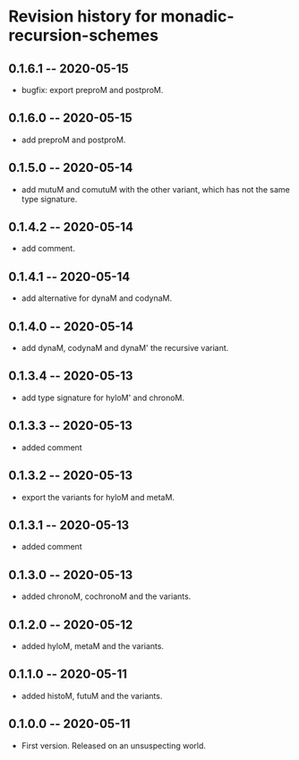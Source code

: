 # Revision history for monadic-recursion-schemes

## 0.1.6.1 -- 2020-05-15

* bugfix: export preproM and postproM.

## 0.1.6.0 -- 2020-05-15

* add preproM and postproM.

## 0.1.5.0 -- 2020-05-14

* add mutuM and comutuM with the other variant, which has not the same type signature.

## 0.1.4.2 -- 2020-05-14

* add comment.

## 0.1.4.1 -- 2020-05-14

* add alternative for dynaM and codynaM.

## 0.1.4.0 -- 2020-05-14

* add dynaM, codynaM and dynaM' the recursive variant.

## 0.1.3.4 -- 2020-05-13

* add type signature for hyloM' and chronoM.

## 0.1.3.3 -- 2020-05-13

* added comment

## 0.1.3.2 -- 2020-05-13

* export the variants for hyloM and metaM.

## 0.1.3.1 -- 2020-05-13

* added comment

## 0.1.3.0 -- 2020-05-13

* added chronoM, cochronoM and the variants.

## 0.1.2.0 -- 2020-05-12

* added hyloM, metaM and the variants.

## 0.1.1.0 -- 2020-05-11

* added histoM, futuM and the variants.

## 0.1.0.0 -- 2020-05-11

* First version. Released on an unsuspecting world.
